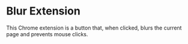 # Blur Extension
This Chrome extension is a button that, when clicked, blurs the current page and prevents mouse clicks.

